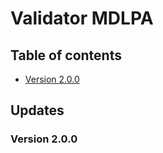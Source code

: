 # Validator MDLPA

## Table of contents
- [Version 2.0.0](#version-200)

## Updates
### Version 2.0.0